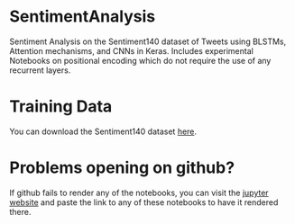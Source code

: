 # SentimentAnalysis
Sentiment Analysis on the Sentiment140 dataset of Tweets using BLSTMs, Attention mechanisms, and CNNs in Keras. Includes experimental Notebooks on positional encoding which do not require the use of any recurrent layers.

# Training Data
You can download the Sentiment140 dataset [here](http://help.sentiment140.com/for-students/).

# Problems opening on github?
If github fails to render any of the notebooks, you can visit the [jupyter website](https://nbviewer.jupyter.org/) and paste the link to any of these notebooks to have it rendered there.
